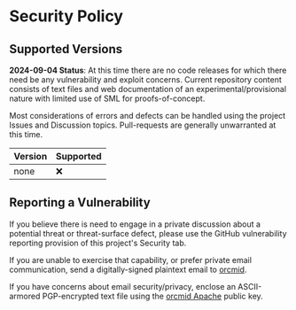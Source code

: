 # Security Policy

## Supported Versions

**2024-09-04 Status**: At this time there are no code releases for which there need be any vulnerability and exploit concerns.
Current repository content consists of text files and web documentation of an experimental/provisional nature with limited use of
SML for proofs-of-concept.

Most considerations of errors and defects can be handled using the project Issues and Discussion topics.  Pull-requests are 
generally unwarranted at this time.

| Version | Supported          |
| ------- | ------------------ |
| none    | :x:                |

## Reporting a Vulnerability

If you believe there is need to engage in a private discussion about a potential threat or threat-surface defect, please use the GitHub
vulnerability reporting provision of this project's Security tab.

If you are unable to exercise that capability, or prefer private email communication, send a digitally-signed plaintext email to 
[orcmid](mailto:orcmid@msn.com).

If you have concerns about email security/privacy, enclose an ASCII-armored PGP-encrypted text file using the
[orcmid Apache](https://people.apache.org/keys/committer/orcmid.asc) public key.
